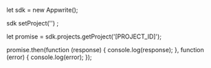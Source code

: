 let sdk = new Appwrite();

sdk
    setProject('')
;

let promise = sdk.projects.getProject('[PROJECT_ID]');

promise.then(function (response) {
    console.log(response);
}, function (error) {
    console.log(error);
});